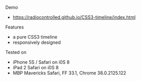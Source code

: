 Demo
* <a href="https://radiocontrolled.github.io/CSS3-timeline/index.html">https://radiocontrolled.github.io/CSS3-timeline/index.html</a>
 
Features
* a pure CSS3 timeline
* responsively designed

Tested on
* iPhone 5S / Safari on i0S 8 
* iPad 2 Safari on i0S 8
* MBP Mavericks Safari, FF 33.1, Chrome 38.0.2125.122

